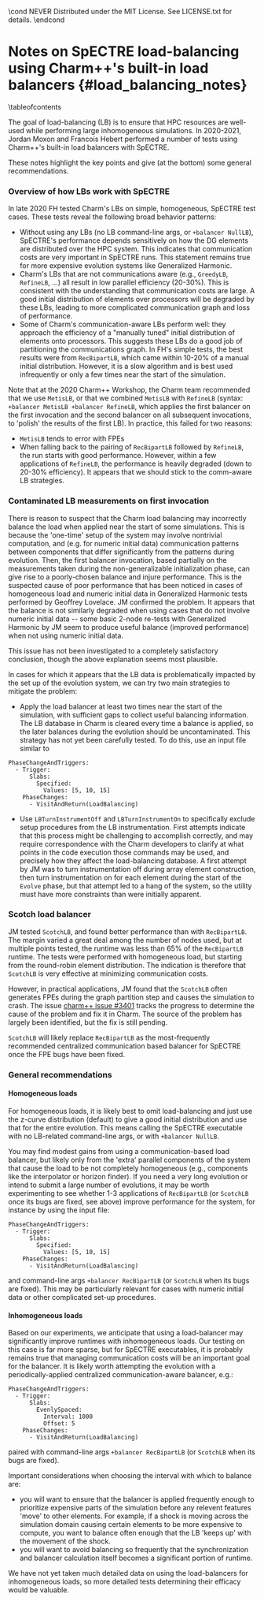 \cond NEVER
Distributed under the MIT License.
See LICENSE.txt for details.
\endcond

# Notes on SpECTRE load-balancing using Charm++'s built-in load balancers {#load_balancing_notes}

\tableofcontents

The goal of load-balancing (LB) is to ensure that HPC resources are well-used
while performing large inhomogeneous simulations. In 2020-2021, Jordan Moxon
and Francois Hebert performed a number of tests using Charm++'s built-in load
balancers with SpECTRE.

These notes highlight the key points and give (at the bottom) some general
recommendations.

### Overview of how LBs work with SpECTRE

In late 2020 FH tested Charm's LBs on simple, homogeneous, SpECTRE test cases.
These tests reveal the following broad behavior patterns:
- Without using any LBs (no LB command-line args, or `+balancer NullLB`),
  SpECTRE's performance depends sensitively on how the DG elements are
  distributed over the HPC system. This indicates that communication costs are
  very important in SpECTRE runs. This statement remains true for more expensive
  evolution systems like Generalized Harmonic.
- Charm's LBs that are not communications aware (e.g., `GreedyLB`, `RefineLB`,
  ...) all result in low parallel efficiency (20-30%). This is consistent with
  the understanding that communication costs are large. A good initial
  distribution of elements over processors will be degraded by these LBs,
  leading to more complicated communication graph and loss of performance.
- Some of Charm's communication-aware LBs perform well: they approach the
  efficiency of a "manually tuned" initial distribution of elements onto
  processors. This suggests these LBs do a good job of partitioning the
  communications graph. In FH's simple tests, the best results were from
  `RecBipartLB`, which came within 10-20% of a manual initial distribution.
  However, it is a slow algorithm and is best used infrequently or only a few
  times near the start of the simulation.

Note that at the 2020 Charm++ Workshop, the Charm team recommended that we use
`MetisLB`, or that we combined `MetisLB` with `RefineLB` (syntax:
`+balancer MetisLB +balancer RefineLB`, which applies the first balancer on the
first invocation and the second balancer on all subsequent invocations, to
'polish' the results of the first LB). In practice, this failed for two reasons:
- `MetisLB` tends to error with FPEs
- When falling back to the pairing of `RecBipartLB` followed by `RefineLB`, the
  run starts with good performance. However, within a few applications of
  `RefineLB`, the performance is heavily degraded (down to 20-30% efficiency).
  It appears that we should stick to the comm-aware LB strategies.

### Contaminated LB measurements on first invocation

There is reason to suspect that the Charm load balancing may incorrectly balance
the load when applied near the start of some simulations. This is because the
'one-time' setup of the system may involve nontrivial computation, and (e.g.
for numeric initial data) communication patterns between components that differ
significantly from the patterns during evolution. Then, the first balancer
invocation, based partially on the measurements taken during the
non-generalizable initialization phase, can give rise to a poorly-chosen balance
and injure performance.
This is the suspected cause of poor performance that has been noticed
in cases of homogeneous load and numeric initial data in Generalized Harmonic
tests performed by Geoffrey Lovelace. JM confirmed the problem.
It appears that the balance is not similarly degraded when using cases that do
not involve numeric initial data -- some basic 2-node re-tests with Generalized
Harmonic by JM seem to produce useful balance (improved performance) when not
using numeric initial data.

This issue has not been investigated to a completely satisfactory conclusion,
though the above explanation seems most plausible.

In cases for which it appears that the LB data is problematically impacted by
the set up of the evolution system, we can try two main strategies to mitigate
the problem:
- Apply the load balancer at least two times near the start of the simulation,
  with sufficient gaps to collect useful balancing information. The LB database
  in Charm is cleared every time a balance is applied, so the later balances
  during the evolution should be uncontaminated. This strategy has not yet
  been carefully tested. To do this, use an input file similar to
```
PhaseChangeAndTriggers:
  - Trigger:
      Slabs:
        Specified:
          Values: [5, 10, 15]
    PhaseChanges:
      - VisitAndReturn(LoadBalancing)
```
- Use `LBTurnInstrumentOff` and `LBTurnInstrumentOn` to specifically exclude
  setup procedures from the LB instrumentation. First attempts indicate that
  this process might be challenging to accomplish correctly, and may require
  correspondence with the Charm developers to clarify at what points in the
  code execution those commands may be used, and precisely how they affect
  the load-balancing database. A first attempt by JM was to turn instrumentation
  off during array element construction, then turn instrumentation on for each
  element during the start of the `Evolve` phase, but that attempt led to a
  hang of the system, so the utility must have more constraints than were
  initially apparent.

### Scotch load balancer

JM tested `ScotchLB`, and found better performance than with `RecBipartLB`. The
margin varied a great deal among the number of nodes used, but at multiple
points tested, the runtime was less than 65% of the `RecBipartLB` runtime.
The tests were performed with homogeneous load, but starting from the
round-robin element distribution. The indication is therefore that `ScotchLB`
is very effective at minimizing communication costs.

However, in practical applications, JM found that the `ScotchLB` often generates
FPEs during the graph partition step and causes the simulation to crash.
The issue [charm++ issue #3401](https://github.com/UIUC-PPL/charm/issues/3401)
tracks the progress to determine the cause of the problem and fix it in Charm.
The source of the problem has largely been identified, but the fix is still
pending.

`ScotchLB` will likely replace `RecBipartLB` as the most-frequently recommended
centralized communication based balancer for SpECTRE once the FPE bugs have
been fixed.

### General recommendations

#### Homogeneous loads

For homogeneous loads, it is likely best to omit load-balancing and just use
the z-curve distribution (default) to give a good initial distribution and use
that for the entire evolution. This means calling the SpECTRE executable with
no LB-related command-line args, or with `+balancer NullLB`.

You may find modest gains from using a communication-based load balancer, but
likely only from the 'extra' parallel components of the system that cause the
load to be not completely homogeneous (e.g., components like the interpolator
or horizon finder).
If you need a very long evolution or intend to submit a large number of
evolutions, it may be worth experimenting to see whether 1-3 applications of
`RecBipartLB` (or `ScotchLB` once its bugs are fixed, see above) improve
performance for the system, for instance by using the input file:
```
PhaseChangeAndTriggers:
  - Trigger:
      Slabs:
        Specified:
          Values: [5, 10, 15]
    PhaseChanges:
      - VisitAndReturn(LoadBalancing)
```
and command-line args `+balancer RecBipartLB` (or `ScotchLB` when its
bugs are fixed). This may be particularly relevant for cases with numeric
initial data or other complicated set-up procedures.

#### Inhomogeneous loads

Based on our experiments, we anticipate that using a load-balancer may
significantly improve runtimes with inhomogeneous loads. Our testing on this
case is far more sparse, but for SpECTRE executables, it is probably remains
true that managing communication costs will be an important goal for the
balancer. It is likely worth attempting the evolution with a
periodically-applied centralized communication-aware balancer, e.g.:
```
PhaseChangeAndTriggers:
  - Trigger:
      Slabs:
        EvenlySpaced:
          Interval: 1000
          Offset: 5
    PhaseChanges:
      - VisitAndReturn(LoadBalancing)
```
paired with command-line args `+balancer RecBipartLB` (or `ScotchLB` when its
bugs are fixed).

Important considerations when choosing the interval with which to balance are:
- you will want to ensure that the balancer is applied frequently enough to
  prioritize expensive parts of the simulation before any relevent features
  'move' to other elements. For example, if a shock is moving across the
  simulation domain causing certain elements to be more expensive to compute,
  you want to balance often enough that the LB 'keeps up' with the movement of
  the shock.
- you will want to avoid balancing so frequently that the synchronization
  and balancer calculation itself becomes a significant portion of runtime.

We have not yet taken much detailed data on using the load-balancers for
inhomogeneous loads, so more detailed tests determining their efficacy would be
valuable.
